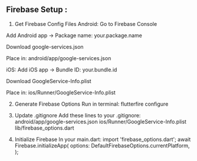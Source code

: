 ## Firebase Setup :

1. Get Firebase Config Files
   Android:
   Go to Firebase Console

Add Android app → Package name: your.package.name

Download google-services.json

Place in: android/app/google-services.json

iOS:
Add iOS app → Bundle ID: your.bundle.id

Download GoogleService-Info.plist

Place in: ios/Runner/GoogleService-Info.plist

2. Generate Firebase Options
   Run in terminal:
   flutterfire configure

3. Update .gitignore
   Add these lines to your .gitignore:
   android/app/google-services.json
   ios/Runner/GoogleService-Info.plist
   lib/firebase_options.dart

4. Initialize Firebase
   In your main.dart:
   import 'firebase_options.dart';
    await Firebase.initializeApp(
        options: DefaultFirebaseOptions.currentPlatform,
    );
